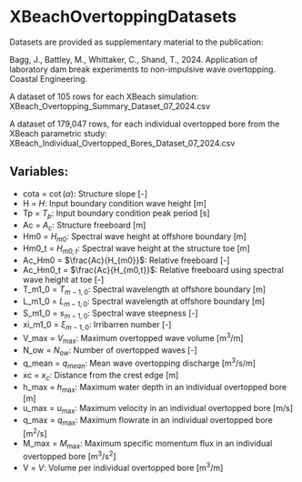 # XBeachOvertoppingDatasets

Datasets are provided as supplementary material to the publication:

Bagg, J., Battley, M., Whittaker, C., Shand, T., 2024. Application of laboratory dam break experiments to non-impulsive wave overtopping. Coastal Engineering.

A dataset of 105 rows for each XBeach simulation: XBeach_Overtopping_Summary_Dataset_07_2024.csv

A dataset of 179,047 rows, for each individual overtopped bore from the XBeach parametric study: XBeach_Individual_Overtopped_Bores_Dataset_07_2024.csv

## Variables:

- cota = $\cot(\alpha)$: Structure slope  [-]
- H = $H$: Input boundary condition wave height [m]
- Tp = $T_p$: Input boundary condition peak period [s]
- Ac = $A_c$: Structure freeboard [m]
- Hm0 = $H_{m0}$: Spectral wave height at offshore boundary [m]
- Hm0_t = $H_{m0,t}$: Spectral wave height at the structure toe [m]
- Ac_Hm0 = $\frac{Ac}{H_{m0}}$: Relative freeboard [-]
- Ac_Hm0_t = $\frac{Ac}{H_{m0,t}}$: Relative freeboard using spectral wave height at toe [-]
- T_m1_0 = $T_{m-1,0}_{}$: Spectral wavelength at offshore boundary [m]
- L_m1_0 = $L_{m-1,0}$: Spectral wavelength at offshore boundary [m]
- S_m1_0 = $s_{m-1,0}$: Spectral wave steepness [-]
- xi_m1_0 = $\xi_{m-1,0}$: Irribarren number [-]
- V_max = $V_{\max}$: Maximum overtopped wave volume [m$^3$/m]
- N_ow = $N_{ow}$: Number of overtopped waves [-]
- q_mean = $q_{mean}$: Mean wave overtopping discharge [m$^3$/s/m]
- xc = $x_c$: Distance from the crest edge [m]
- h_max = $h_{\max}$: Maximum water depth in an individual overtopped bore [m]
- u_max = $u_{\max}$: Maximum velocity in an individual overtopped bore [m/s]
- q_max = $q_{\max}$: Maximum flowrate in an individual overtopped bore [m$^2$/s]
- M_max = $M_{\max}$: Maximum specific momentum flux in an individual overtopped bore [m$^3$/s$^2$]
- V = $V$: Volume per individual overtopped bore [m$^3$/m]
